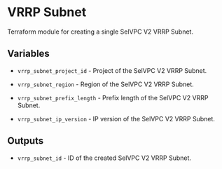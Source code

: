 # VRRP Subnet

Terraform module for creating a single SelVPC V2 VRRP Subnet.

## Variables

  * `vrrp_subnet_project_id` - Project of the SelVPC V2 VRRP Subnet.

  * `vrrp_subnet_region` - Region of the SelVPC V2 VRRP Subnet.

  * `vrrp_subnet_prefix_length` - Prefix length of the SelVPC V2 VRRP Subnet.

  * `vrrp_subnet_ip_version` - IP version of the SelVPC V2 VRRP Subnet.

## Outputs

  * `vrrp_subnet_id` - ID of the created SelVPC V2 VRRP Subnet.